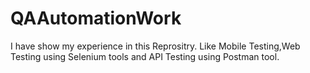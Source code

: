# QAAutomationWork
I have show my experience in this  Reprositry. Like Mobile Testing,Web Testing using Selenium tools and API Testing using Postman tool.
